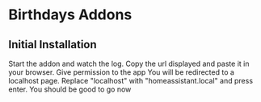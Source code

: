 # Birthdays Addons

## Initial Installation
Start the addon and watch the log.
Copy the url displayed and paste it in your browser.
Give permission to the app
You will be redirected to a localhost page.
Replace "localhost" with "homeassistant.local" and press enter.
You should be good to go now